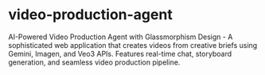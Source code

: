 # video-production-agent
AI-Powered Video Production Agent with Glassmorphism Design - A sophisticated web application that creates videos from creative briefs using Gemini, Imagen, and Veo3 APIs. Features real-time chat, storyboard generation, and seamless video production pipeline.
